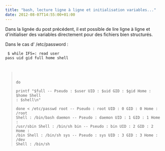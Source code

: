 ```yaml
---
title: "bash, lecture ligne à ligne et initialisation variables..."
date: 2012-08-07T14:55:00+01:00
---
```

Dans la lignée du post précédent, il est possible de lire ligne à ligne et d'initialiser des variables directement pour des fichiers bien structurés.

Dans le cas d' /etc/password : <code><pre>
$ while IFS=: read user pass uid gid full home shell        
> do        
>   printf "$full -- Pseudo : $user UID : $uid GID : $gid Home : $home Shell : $shell\n"        
> done < /etc/passwd
root -- Pseudo : root UID : 0 GID : 0 Home : /root Shell : /bin/bash
daemon -- Pseudo : daemon UID : 1 GID : 1 Home : /usr/sbin Shell : /bin/sh
bin -- Pseudo : bin UID : 2 GID : 2 Home : /bin Shell : /bin/sh
sys -- Pseudo : sys UID : 3 GID : 3 Home : /dev Shell : /bin/sh
</pre></code>
